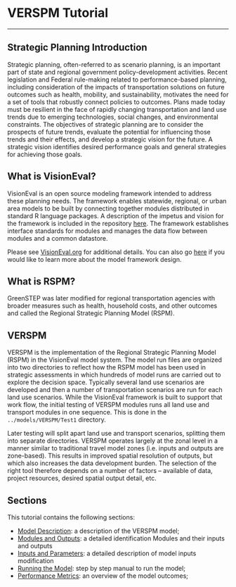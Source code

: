 # VERSPM Tutorial
----

## Strategic Planning Introduction
Strategic planning, often-referred to as scenario planning, is an important part of state and regional government policy-development activities. Recent legislation and Federal rule-making related to performance-based planning, including consideration of the impacts of transportation solutions on future outcomes such as health, mobility, and sustainability, motivates the need for a set of tools that robustly connect policies to outcomes. Plans made today must be resilient in the face of rapidly changing transportation and land use trends due to emerging technologies, social changes, and environmental constraints. The objectives of strategic planning are to consider the prospects of future trends, evaluate the potential for influencing those trends and their effects, and develop a strategic vision for the future. A strategic vision identifies desired performance goals and general strategies for achieving those goals.

## What is VisionEval?
VisionEval is an open source modeling framework intended to address these planning needs. The framework enables statewide, regional, or urban area models to be built by connecting together modules distributed in standard R language packages. A description of the impetus and vision for the framework is included in the repository [here](https://github.com/VisionEval/VisionEval/wiki/documents/VisionEval_OverallVision_20151030.pdf). The framework establishes interface standards for modules and manages the data flow between modules and a common datastore. 
 
Please see [VisionEval.org](http://VisionEval.org) for additional details. You can also go [here](https://github.com/VisionEval/VisionEval/blob/master/api/model_system_design.md) if you would like to learn more about the model framework design.

## What is RSPM?
GreenSTEP was later modified for regional transportation agencies with broader measures such as health, household costs, and other outcomes and called the Regional Strategic Planning Model (RSPM).

## VERSPM
VERSPM is the implementation of the Regional Strategic Planning Model (RSPM) in the VisionEval model system. The model run files are organized into two directories to reflect how the RSPM model has been used in strategic assessments in which hundreds of model runs are carried out to explore the decision space. Typically several land use scenarios are developed and then a number of transportation scenarios are run for each land use scenarios. While the VisionEval framework is built to support that work flow, the initial testing of VERSPM modules runs all land use and transport modules in one sequence. This is done in the `../models/VERSPM/Test1` directory.

Later testing will split apart land use and transport scenarios, splitting them into separate directories. VERSPM  operates largely at the zonal level in a manner similar to traditional travel model zones (i.e. inputs and outputs are zone-based). This results in improved spatial resolution of outputs, but which also increases the data development burden. The selection of the right tool therefore depends on a number of factors – available of data, project resources, desired spatial output detail, etc.

## Sections
This tutorial contains the following sections:

* [Model Description](Model_Overview.md): a description of the VERSPM model;
* [Modules and Outputs](Modules_and_Outputs.md): a detailed identification Modules and their inputs and outputs
* [Inputs and Parameters](Inputs_and_Parameters.md): a detailed description of model inputs modification
* [Running the Model](Running_VERSPM.md): step by step manual to run the model;
* [Performance Metrics](Performance.md): an overview of the model outcomes;

